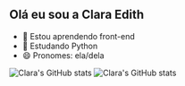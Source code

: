 ## Olá eu sou a Clara Edith

- 🔭 Estou aprendendo front-end
- 🌱 Estudando Python 
- 😄 Pronomes: ela/dela

![Clara's GitHub stats](https://github-readme-stats.vercel.app/api?username=edithcommit&show_icons=true&theme=radical)
![Clara's GitHub stats](https://github-readme-stats.vercel.app/api?username=edithcommit&hide=contribs,prs&theme=radical)
